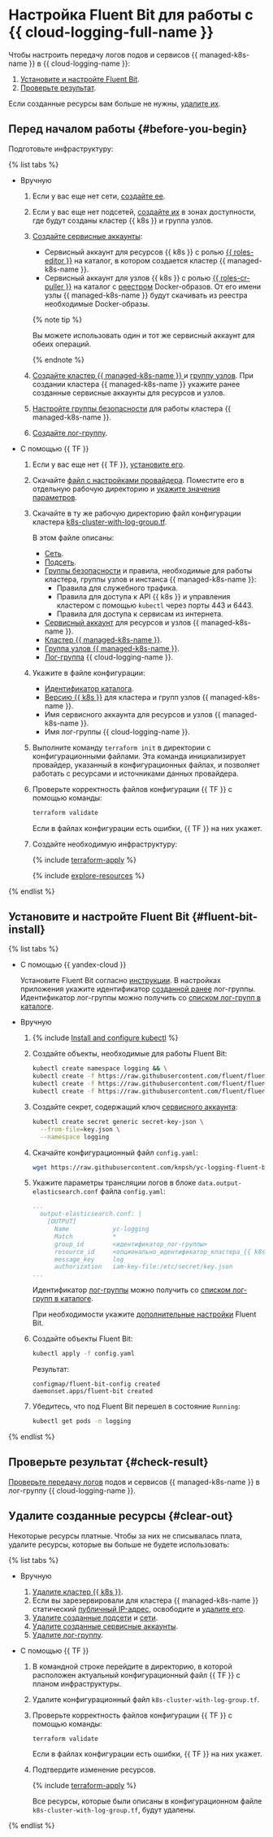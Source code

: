 # Настройка Fluent Bit для работы с {{ cloud-logging-full-name }}

Чтобы настроить передачу логов подов и сервисов {{ managed-k8s-name }} в {{ cloud-logging-name }}:

1. [Установите и настройте Fluent Bit](#fluent-bit-install).
1. [Проверьте результат](#check-result).

Если созданные ресурсы вам больше не нужны, [удалите их](#clear-out).

## Перед началом работы {#before-you-begin}

Подготовьте инфраструктуру:

{% list tabs %}

- Вручную

    1. Если у вас еще нет сети, [создайте ее](../vpc/operations/network-create.md).
    1. Если у вас еще нет подсетей, [создайте их](../vpc/operations/subnet-create.md) в зонах доступности, где будут созданы кластер {{ k8s }} и группа узлов.
    1. [Создайте сервисные аккаунты](../iam/operations/sa/create.md):
        * Сервисный аккаунт для ресурсов {{ k8s }} с ролью [{{ roles-editor }}](../iam/concepts/access-control/roles.md#editor) на каталог, в котором создается кластер {{ managed-k8s-name }}.
        * Сервисный аккаунт для узлов {{ k8s }} с ролью [{{ roles-cr-puller }}](../iam/concepts/access-control/roles.md#cr-images-puller) на каталог с [реестром](../container-registry/concepts/registry.md) Docker-образов. От его имени узлы {{ managed-k8s-name }} будут скачивать из реестра необходимые Docker-образы.

        {% note tip %}

        Вы можете использовать один и тот же сервисный аккаунт для обеих операций.

        {% endnote %}

    1. [Создайте кластер {{ managed-k8s-name }} ](../managed-kubernetes/operations/kubernetes-cluster/kubernetes-cluster-create.md#kubernetes-cluster-create) и [группу узлов](../managed-kubernetes/operations/node-group/node-group-create.md#node-group-create). При создании кластера {{ managed-k8s-name }} укажите ранее созданные сервисные аккаунты для ресурсов и узлов.
    1. [Настройте группы безопасности](../managed-kubernetes/operations/connect/security-groups.md) для работы кластера {{ managed-k8s-name }}.
    1. [Создайте лог-группу](../logging/operations/create-group.md).

- С помощью {{ TF }}

    1. Если у вас еще нет {{ TF }}, [установите его](../tutorials/infrastructure-management/terraform-quickstart.md#install-terraform).
    1. Скачайте [файл с настройками провайдера](https://github.com/yandex-cloud/examples/tree/master/tutorials/terraform/provider.tf). Поместите его в отдельную рабочую директорию и [укажите значения параметров](../tutorials/infrastructure-management/terraform-quickstart.md#configure-provider).
    1. Скачайте в ту же рабочую директорию файл конфигурации кластера [k8s-cluster-with-log-group.tf](https://github.com/yandex-cloud/examples/tree/master/tutorials/terraform/managed-kubernetes/k8s-cluster-with-log-group.tf).

        В этом файле описаны:

        * [Сеть](../vpc/concepts/network.md#network).
        * [Подсеть](../vpc/concepts/network.md#subnet).
        * [Группы безопасности](../managed-kubernetes/operations/connect/security-groups.md) и правила, необходимые для работы кластера, группы узлов и инстанса {{ managed-k8s-name }}:
            * Правила для служебного трафика.
            * Правила для доступа к API {{ k8s }} и управления кластером с помощью `kubectl` через порты 443 и 6443.
            * Правила для доступа к сервисам из интернета.
        * [Сервисный аккаунт](../iam/concepts/users/service-accounts.md) для ресурсов и узлов {{ managed-k8s-name }}.
        * [Кластер {{ managed-k8s-name }}](../managed-kubernetes/concepts/index.md#kubernetes-cluster).
        * [Группа узлов {{ managed-k8s-name }}](../managed-kubernetes/concepts/index.md#node-group).
        * [Лог-группа](../logging/concepts/log-group.md) {{ cloud-logging-name }}.
    1. Укажите в файле конфигурации:
        * [Идентификатор каталога](../resource-manager/operations/folder/get-id.md).
        * [Версию {{ k8s }}](../managed-kubernetes/concepts/release-channels-and-updates.md) для кластера и групп узлов {{ managed-k8s-name }}.
        * Имя сервисного аккаунта для ресурсов и узлов {{ managed-k8s-name }}.
        * Имя лог-группы {{ cloud-logging-name }}.
    1. Выполните команду `terraform init` в директории с конфигурационными файлами. Эта команда инициализирует провайдер, указанный в конфигурационных файлах, и позволяет работать с ресурсами и источниками данных провайдера.
    1. Проверьте корректность файлов конфигурации {{ TF }} с помощью команды:

        ```bash
        terraform validate
        ```

        Если в файлах конфигурации есть ошибки, {{ TF }} на них укажет.
    1. Создайте необходимую инфраструктуру:

        {% include [terraform-apply](../_includes/mdb/terraform/apply.md) %}

        {% include [explore-resources](../_includes/mdb/terraform/explore-resources.md) %}

{% endlist %}

## Установите и настройте Fluent Bit {#fluent-bit-install}

{% list tabs %}

- С помощью {{ yandex-cloud }}

  Установите Fluent Bit согласно [инструкции](../managed-kubernetes/operations/applications/fluentbit.md). В настройках приложения укажите идентификатор [созданной ранее](#before-you-begin) лог-группы. Идентификатор лог-группы можно получить со [списком лог-групп в каталоге](../logging/operations/list.md).

- Вручную

  1. {% include [Install and configure kubectl](../_includes/managed-kubernetes/kubectl-install.md) %}
  1. Создайте объекты, необходимые для работы Fluent Bit:

     ```bash
     kubectl create namespace logging && \
     kubectl create -f https://raw.githubusercontent.com/fluent/fluent-bit-kubernetes-logging/master/fluent-bit-service-account.yaml && \
     kubectl create -f https://raw.githubusercontent.com/fluent/fluent-bit-kubernetes-logging/master/fluent-bit-role-1.22.yaml && \
     kubectl create -f https://raw.githubusercontent.com/fluent/fluent-bit-kubernetes-logging/master/fluent-bit-role-binding-1.22.yaml
     ```

  1. Создайте секрет, содержащий ключ [сервисного аккаунта](../iam/concepts/users/service-accounts.md):

     ```bash
     kubectl create secret generic secret-key-json \
       --from-file=key.json \
       --namespace logging
     ```

  1. Скачайте конфигурационный файл `config.yaml`:

     ```bash
     wget https://raw.githubusercontent.com/knpsh/yc-logging-fluent-bit-example/main/config.yaml
     ```

  1. Укажите параметры трансляции логов в блоке `data.output-elasticsearch.conf` файла `config.yaml`:

     ```yaml
     ...
       output-elasticsearch.conf: |
         [OUTPUT]
           Name            yc-logging
           Match           *
           group_id        <идентификатор_лог-группы>
           resource_id     <опционально_идентификатор_кластера_{{ k8s }}>
           message_key     log
           authorization   iam-key-file:/etc/secret/key.json
     ...
     ```

     Идентификатор [лог-группы](../logging/concepts/log-group.md) можно получить со [списком лог-групп в каталоге](../logging/operations/list.md).

     При необходимости укажите [дополнительные настройки](https://github.com/yandex-cloud/fluent-bit-plugin-yandex#configuration-parameters) Fluent Bit.
  1. Создайте объекты Fluent Bit:

     ```bash
     kubectl apply -f config.yaml
     ```

     Результат:

     ```text
     configmap/fluent-bit-config created
     daemonset.apps/fluent-bit created
     ```

  1. Убедитесь, что под Fluent Bit перешел в состояние `Running`:

     ```bash
     kubectl get pods -n logging
     ```

{% endlist %}

## Проверьте результат {#check-result}

[Проверьте передачу логов](../logging/operations/read-logs.md) подов и сервисов {{ managed-k8s-name }} в лог-группу {{ cloud-logging-name }}.

## Удалите созданные ресурсы {#clear-out}

Некоторые ресурсы платные. Чтобы за них не списывалась плата, удалите ресурсы, которые вы больше не будете использовать:

{% list tabs %}

- Вручную

    1. [Удалите кластер {{ k8s }}](../managed-kubernetes/operations/kubernetes-cluster/kubernetes-cluster-delete.md).
    1. Если вы зарезервировали для кластера {{ managed-k8s-name }} статический [публичный IP-адрес](../vpc/concepts/address.md#public-addresses), освободите и [удалите его](../vpc/operations/address-delete.md).
    1. [Удалите созданные подсети](../vpc/operations/subnet-delete.md) и [сети](../vpc/operations/network-delete.md).
    1. [Удалите созданные сервисные аккаунты](../iam/operations/sa/delete.md).
    1. [Удалите лог-группу](../logging/operations/delete-group.md).

- С помощью {{ TF }}

    1. В командной строке перейдите в директорию, в которой расположен актуальный конфигурационный файл {{ TF }} с планом инфраструктуры.
    1. Удалите конфигурационный файл `k8s-cluster-with-log-group.tf`.
    1. Проверьте корректность файлов конфигурации {{ TF }} с помощью команды:

        ```bash
        terraform validate
        ```

        Если в файлах конфигурации есть ошибки, {{ TF }} на них укажет.
    1. Подтвердите изменение ресурсов.

        {% include [terraform-apply](../_includes/mdb/terraform/apply.md) %}

        Все ресурсы, которые были описаны в конфигурационном файле `k8s-cluster-with-log-group.tf`, будут удалены.

{% endlist %}
